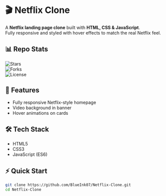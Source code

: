 # 🎬 Netflix Clone

A **Netflix landing page clone** built with **HTML, CSS & JavaScript**.  
Fully responsive and styled with hover effects to match the real Netflix feel.

## 📊 Repo Stats
![Stars](https://img.shields.io/github/stars/BlueInk07/Netflix-Clone?style=social)  
![Forks](https://img.shields.io/github/forks/BlueInk07/Netflix-Clone?style=social)  
![License](https://img.shields.io/github/license/BlueInk07/Netflix-Clone)

## 🚀 Features
- Fully responsive Netflix-style homepage  
- Video background in banner  
- Hover animations on cards  

## 🛠️ Tech Stack
- HTML5  
- CSS3  
- JavaScript (ES6)  

## ⚡ Quick Start
```bash
git clone https://github.com/BlueInk07/Netflix-Clone.git
cd Netflix-Clone

